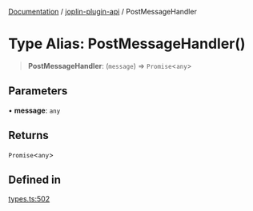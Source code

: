 [Documentation](../../packages.md) / [joplin-plugin-api](../index.md) / PostMessageHandler

# Type Alias: PostMessageHandler()

> **PostMessageHandler**: (`message`) => `Promise`\<`any`\>

## Parameters

• **message**: `any`

## Returns

`Promise`\<`any`\>

## Defined in

[types.ts:502](https://github.com/rxliuli/joplin-utils/blob/485409801cf7c952cfefe9e29020115fe6abec36/packages/joplin-plugin-api/src/types.ts#L502)
